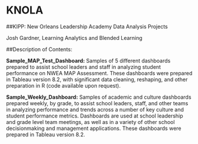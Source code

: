 # KNOLA
##KIPP: New Orleans Leadership Academy Data Analysis Projects 

Josh Gardner, Learning Analytics and Blended Learning

##Description of Contents:

**Sample_MAP_Test_Dashboard:** Samples of 5 different dashboards prepared to assist school leaders and staff in analyzing student performance on NWEA MAP Assessment. These dashboards were prepared in Tableau version 8.2, with significant data cleaning, reshaping, and other preparation in R (code available upon request).

**Sample_Weekly_Dashboard:** Samples of academic and culture dashboards prepared weekly, by grade, to assist school leaders, staff, and other teams in analyzing performance and trends across a number of key culture and student performance metrics. Dashboards are used at school leadership and grade level team meetings, as well as in a variety of other school decisionmaking and management applications. These dashboards were prepared in Tableau version 8.2.
